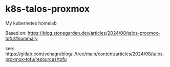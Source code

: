 # k8s-talos-proxmox
My kubernetes homelab

Based on: https://blog.stonegarden.dev/articles/2024/08/talos-proxmox-tofu/#summary

see: https://gitlab.com/vehagn/blog/-/tree/main/content/articles/2024/08/talos-proxmox-tofu/resources/tofu